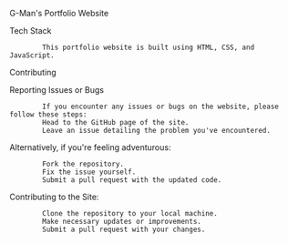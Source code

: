 G-Man's Portfolio Website

Tech Stack

            This portfolio website is built using HTML, CSS, and JavaScript.

Contributing

Reporting Issues or Bugs
            
            If you encounter any issues or bugs on the website, please follow these steps:
            Head to the GitHub page of the site.
            Leave an issue detailing the problem you've encountered.
            
Alternatively, if you're feeling adventurous:

            Fork the repository.
            Fix the issue yourself.
            Submit a pull request with the updated code.

Contributing to the Site:

            Clone the repository to your local machine.
            Make necessary updates or improvements.
            Submit a pull request with your changes.
